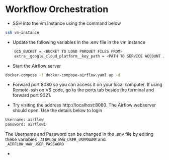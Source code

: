 # Workflow Orchestration
- SSH into the vm instance using the command below
```sh
ssh vm-instance
```
- Update the following variables in the .env file in the vm instance
```sh
    GCS_BUCKET = <BUCKET TO LOAD PARQUET FILES FROM>
    extra__google_cloud_platform__key_path = <PATH TO SERVICE ACCOUNT JSON FILE>
```

- Start the Airflow server
```sh
docker-compose -f docker-compose-airflow.yaml up -d
```

- Forward port 8080 so you can access it on your local computer. If using Remote-ssh on VS code, go to the ports tab beside the terminal and forward port 9021.

- Try visiting the address http://localhost:8080. The Airflow webserver should open. Use the details below to login
```sh
Username: airflow
password: airflow1
```
The Username and Password can be changed in the .env file by editing these variables `_AIRFLOW_WWW_USER_USERNAME` and `_AIRFLOW_WWW_USER_PASSWORD`

- 

